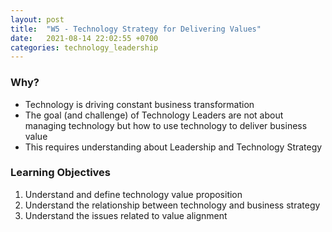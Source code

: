 ```yaml
---
layout: post
title:  "W5 - Technology Strategy for Delivering Values"
date:   2021-08-14 22:02:55 +0700
categories: technology_leadership
---
```

### Why?
- Technology is driving constant business transformation
- The goal (and challenge) of Technology Leaders are not about managing technology but how to use technology to deliver business value
- This requires understanding about Leadership and Technology Strategy


### Learning Objectives

1. Understand and define technology value proposition
2. Understand the relationship between technology and business strategy
3. Understand the issues related to value alignment